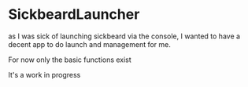 # SickbeardLauncher
as I was sick of launching sickbeard via the console, I wanted to have a decent app to do launch and management for me. 

For now only the basic functions exist

It's a work in progress
